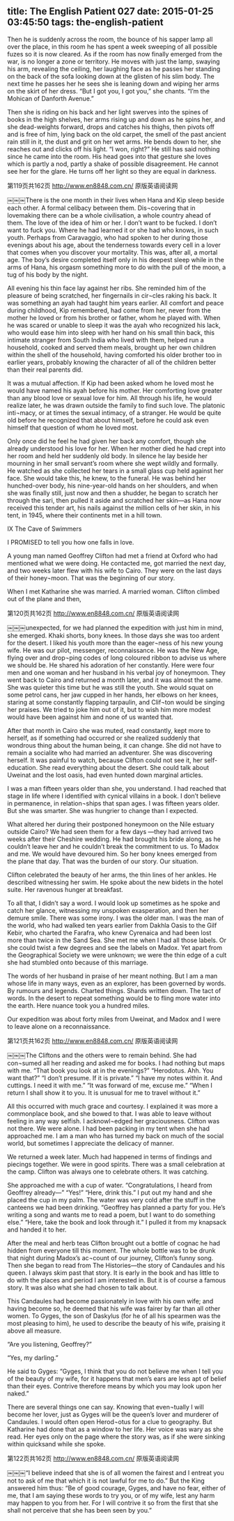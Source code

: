 title: The English Patient 027
date: 2015-01-25 03:45:50
tags: the-english-patient
---

Then he is suddenly across the room, the bounce of his sapper lamp all over the place, in this room he has spent a week sweeping of all possible fuzes so it is now cleared. As if the room has now finally emerged from the war, is no longer a zone or territory. He moves with just the lamp, swaying his arm, revealing the ceiling, her laughing face as he passes her standing on the back of the sofa looking down at the glisten of his slim body. The next time he passes her he sees she is leaning down and wiping her arms on the skirt of her dress. “But I got you, I got you,” she chants. “I’m the Mohican of Danforth Avenue.”

Then she is riding on his back and her light swerves into the spines of books in the high shelves, her arms rising up and down as he spins her, and she dead-weights forward, drops and catches his thighs, then pivots off and is free of him, lying back on the old carpet, the smell of the past ancient rain still in it, the dust and grit on her wet arms. He bends down to her, she reaches out and clicks off his light. “I won, right?” He still has said nothing since he came into the room. His head goes into that gesture she loves which is partly a nod, partly a shake of possible disagreement. He cannot see her for the glare. He turns off her light so they are equal in darkness.

第119页共162页 http://www.en8848.com.cn/ 原版英语阅读网

￼￼￼There is the one month in their lives when Hana and Kip sleep beside each other. A formal celibacy between them. Dis¬covering that in lovemaking there can be a whole civilisation, a whole country ahead of them. The love of the idea of him or her. I don’t want to be fucked. I don’t want to fuck you. Where he had learned it or she had who knows, in such youth. Perhaps from Caravaggio, who had spoken to her during those evenings about his age, about the tenderness towards every cell in a lover that comes when you discover your mortality. This was, after all, a mortal age. The boy’s desire completed itself only in his deepest sleep while in the arms of Hana, his orgasm something more to do with the pull of the moon, a tug of his body by the night.

All evening his thin face lay against her ribs. She reminded him of the pleasure of being scratched, her fingernails in cir¬cles raking his back. It was something an ayah had taught him years earlier. All comfort and peace during childhood, Kip remembered, had come from her, never from the mother he loved or from his brother or father, whom he played with. When he was scared or unable to sleep it was the ayah who recognized his lack, who would ease him into sleep with her hand on his small thin back, this intimate stranger from South India who lived with them, helped run a household, cooked and served them meals, brought up her own children within the shell of the household, having comforted his older brother too in earlier years, probably knowing the character of all of the children better than their real parents did.

It was a mutual affection. If Kip had been asked whom he loved most he would have named his ayah before his mother. Her comforting love greater than any blood love or sexual love for him. All through his life, he would realize later, he was drawn outside the family to find such love. The platonic inti¬macy, or at times the sexual intimacy, of a stranger. He would be quite old before he recognized that about himself, before he could ask even himself that question of whom he loved most.

Only once did he feel he had given her back any comfort, though she already understood his love for her. When her mother died he had crept into her room and held her suddenly old body. In silence he lay beside her mourning in her small servant’s room where she wept wildly and formally. He watched as she collected her tears in a small glass cup held against her face. She would take this, he knew, to the funeral. He was behind her hunched-over body, his nine-year-old hands on her shoulders, and when she was finally still, just now and then a shudder, he began to scratch her through the sari, then pulled it aside and scratched her skin—as Hana now received this tender art, his nails against the million cells of her skin, in his tent, in 1945, where their continents met in a hill town.

IX The Cave of Swimmers

I PROMISED to tell you how one falls in love.

A young man named Geoffrey Clifton had met a friend at Oxford who had mentioned what we were doing. He contacted me, got married the next day, and two weeks later flew with his wife to Cairo. They were on the last days of their honey¬moon. That was the beginning of our story.

When I met Katharine she was married. A married woman. Clifton climbed out of the plane and then,

第120页共162页 http://www.en8848.com.cn/ 原版英语阅读网

￼￼￼unexpected, for we had planned the expedition with just him in mind, she emerged. Khaki shorts, bony knees. In those days she was too ardent for the desert. I liked his youth more than the eager¬ness of his new young wife. He was our pilot, messenger, reconnaissance. He was the New Age, flying over and drop¬ping codes of long coloured ribbon to advise us where we should be. He shared his adoration of her constantly. Here were four men and one woman and her husband in his verbal joy of honeymoon. They went back to Cairo and returned a month later, and it was almost the same. She was quieter this time but he was still the youth. She would squat on some petrol cans, her jaw cupped in her hands, her elbows on her knees, staring at some constantly flapping tarpaulin, and Clif¬ton would be singing her praises. We tried to joke him out of it, but to wish him more modest would have been against him and none of us wanted that.

After that month in Cairo she was muted, read constantly, kept more to herself, as if something had occurred or she realized suddenly that wondrous thing about the human being, it can change. She did not have to remain a socialite who had married an adventurer. She was discovering herself. It was painful to watch, because Clifton could not see it, her self-education. She read everything about the desert. She could talk about Uweinat and the lost oasis, had even hunted down marginal articles.

I was a man fifteen years older than she, you understand. I had reached that stage in life where I identified with cynical villains in a book. I don’t believe in permanence, in relation¬ships that span ages. I was fifteen years older. But she was smarter. She was hungrier to change than I expected.

What altered her during their postponed honeymoon on the Nile estuary outside Cairo? We had seen them for a few days —they had arrived two weeks after their Cheshire wedding. He had brought his bride along, as he couldn’t leave her and he couldn’t break the commitment to us. To Madox and me. We would have devoured him. So her bony knees emerged from the plane that day. That was the burden of our story. Our situation.

Clifton celebrated the beauty of her arms, the thin lines of her ankles. He described witnessing her swim. He spoke about the new bidets in the hotel suite. Her ravenous hunger at breakfast.

To all that, I didn’t say a word. I would look up sometimes as he spoke and catch her glance, witnessing my unspoken exasperation, and then her demure smile. There was some irony. I was the older man. I was the man of the world, who had walked ten years earlier from Dakhla Oasis to the Gilf Kebir, who charted the Farafra, who knew Cyrenaica and had been lost more than twice in the Sand Sea. She met me when I had all those labels. Or she could twist a few degrees and see the labels on Madox. Yet apart from the Geographical Society we were unknown; we were the thin edge of a cult she had stumbled onto because of this marriage.

The words of her husband in praise of her meant nothing. But I am a man whose life in many ways, even as an explorer, has been governed by words. By rumours and legends. Charted things. Shards written down. The tact of words. In the desert to repeat something would be to fling more water into the earth. Here nuance took you a hundred miles.

Our expedition was about forty miles from Uweinat, and Madox and I were to leave alone on a reconnaissance.

第121页共162页 http://www.en8848.com.cn/ 原版英语阅读网

￼￼￼The Cliftons and the others were to remain behind. She had con¬sumed all her reading and asked me for books. I had nothing but maps with me. “That book you look at in the evenings?” “Herodotus. Ahh. You want that?” “I don’t presume. If it is private.” “I have my notes within it. And cuttings. I need it with me.” “It was forward of me, excuse me.” “When I return I shall show it to you. It is unusual for me to travel without it.”

All this occurred with much grace and courtesy. I explained it was more a commonplace book, and she bowed to that. I was able to leave without feeling in any way selfish. I acknowl¬edged her graciousness. Clifton was not there. We were alone. I had been packing in my tent when she had approached me. I am a man who has turned my back on much of the social world, but sometimes I appreciate the delicacy of manner.

We returned a week later. Much had happened in terms of findings and piecings together. We were in good spirits. There was a small celebration at the camp. Clifton was always one to celebrate others. It was catching.

She approached me with a cup of water. “Congratulations, I heard from Geoffrey already—” “Yes!” “Here, drink this.” I put out my hand and she placed the cup in my palm. The water was very cold after the stuff in the canteens we had been drinking. “Geoffrey has planned a party for you. He’s writing a song and wants me to read a poem, but I want to do something else.” “Here, take the book and look through it.” I pulled it from my knapsack and handed it to her.

After the meal and herb teas Clifton brought out a bottle of cognac he had hidden from everyone till this moment. The whole bottle was to be drunk that night during Madox’s ac¬count of our journey, Clifton’s funny song. Then she began to read from The Histories—the story of Candaules and his queen. I always skim past that story. It is early in the book and has little to do with the places and period I am interested in. But it is of course a famous story. It was also what she had chosen to talk about.

This Candaules had become passionately in love with his own wife; and having become so, he deemed that his wife was fairer by far than all other women. To Gyges, the son of Daskylus (for he of all his spearmen was the most pleasing to him), he used to describe the beauty of his wife, praising it above all measure.

“Are you listening, Geoffrey?”

“Yes, my darling.”

He said to Gyges: “Gyges, I think that you do not believe me when I tell you of the beauty of my wife, for it happens that men’s ears are less apt of belief than their eyes. Contrive therefore means by which you may look upon her naked.”

There are several things one can say. Knowing that even¬tually I will become her lover, just as Gyges will be the queen’s lover and murderer of Candaules. I would often open Herod¬otus for a clue to geography. But Katharine had done that as a window to her life. Her voice was wary as she read. Her eyes only on the page where the story was, as if she were sinking within quicksand while she spoke.

第122页共162页 http://www.en8848.com.cn/ 原版英语阅读网

￼￼￼“I believe indeed that she is of all women the fairest and I entreat you not to ask of me that which it is not lawful for me to do.” But the King answered him thus: “Be of good courage, Gyges, and have no fear, either of me, that I am saying these words to try you, or of my wife, lest any harm may happen to you from her. For I will contrive it so from the first that she shall not perceive that she has been seen by you.”

